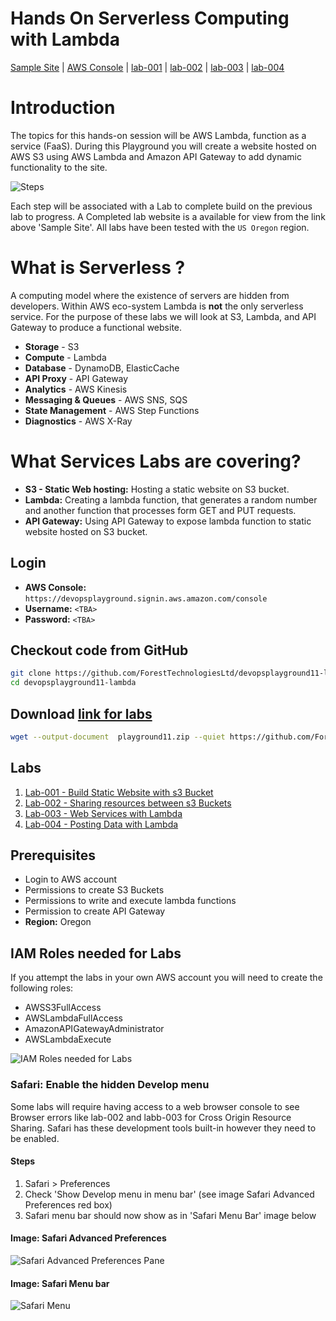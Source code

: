 # Hands On Serverless Computing with Lambda

[Sample Site](http://meetup.playground11.s3-website-us-west-2.amazonaws.com) | [AWS Console](https://devopsplayground.signin.aws.amazon.com/console) | [lab-001](doc/lab-001.md) | [lab-002](doc/lab-002.md) | [lab-003](doc/lab-003.md) | [lab-004](doc/lab-004.md)

# Introduction

The topics for this hands-on session will be AWS Lambda, function as a service (FaaS). During this Playground you will create a website hosted on AWS S3 using AWS Lambda and Amazon API Gateway to add dynamic functionality to the site.

![Steps](https://raw.githubusercontent.com/ForestTechnologiesLtd/devopsplayground11-lambda/master/diagrams/pg11-intro-steps.png)

Each step will be associated with a Lab to complete build on the previous lab to progress. A Completed lab website is a available for view from the link above 'Sample Site'. All labs have been tested with the `US Oregon` region.

# What is Serverless ?

A computing model where the existence of servers are hidden from developers. Within AWS eco-system Lambda is __not__ the only serverless service. For the purpose of these labs we will look at S3, Lambda, and API Gateway to produce a functional website.

- __Storage__ - S3
- __Compute__ - Lambda
- __Database__ - DynamoDB, ElasticCache
- __API Proxy__ - API Gateway
- __Analytics__ - AWS Kinesis
- __Messaging & Queues__ - AWS SNS, SQS
- __State Management__ - AWS Step Functions
- __Diagnostics__ - AWS X-Ray

# What Services Labs are covering?

- __S3 - Static Web hosting:__ Hosting a static website on S3 bucket.
- __Lambda:__ Creating a lambda function, that generates a random number and another function that processes form GET and PUT requests.
- __API Gateway:__ Using API Gateway to expose lambda function to static website hosted on S3 bucket.


## Login

- __AWS Console:__ `https://devopsplayground.signin.aws.amazon.com/console`
- __Username:__ `<TBA>`
- __Password:__ `<TBA>`

## Checkout code from GitHub

```bash
git clone https://github.com/ForestTechnologiesLtd/devopsplayground11-lambda.git
cd devopsplayground11-lambda
```

## Download [link for labs](https://github.com/ForestTechnologiesLtd/devopsplayground11-lambda/archive/master.zip)

```bash
wget --output-document  playground11.zip --quiet https://github.com/ForestTechnologiesLtd/devopsplayground11-lambda/archive/master.zip
```


## Labs

1. [Lab-001 - Build Static Website with s3 Bucket](doc/lab-001.md)
1. [Lab-002 - Sharing resources between s3 Buckets](doc/lab-002.md)
1. [Lab-003 - Web Services with Lambda](doc/lab-003.md)
1. [Lab-004 - Posting Data with Lambda](doc/lab-004.md)


## Prerequisites
- Login to AWS account
- Permissions to create S3 Buckets
- Permissions to write and execute lambda functions
- Permission to create API Gateway
- __Region:__ Oregon


## IAM Roles needed for Labs

If you attempt the labs in your own AWS account you will need to create the following roles:

- AWSS3FullAccess
- AWSLambdaFullAccess
- AmazonAPIGatewayAdministrator
- AWSLambdaExecute

![IAM Roles needed for Labs](https://raw.githubusercontent.com/ForestTechnologiesLtd/devopsplayground11-lambda/master/diagrams/pg11-iam-roles.png)

###  Safari: Enable the hidden Develop menu

Some labs will require having access to a web browser console to see Browser errors like lab-002 and labb-003 for Cross Origin Resource Sharing. Safari has these development tools built-in however they need to be enabled.

#### Steps
1. Safari > Preferences
1. Check 'Show Develop menu in menu bar' (see image Safari Advanced Preferences red box)
1. Safari menu bar should now show as in 'Safari Menu Bar' image below

#### Image: Safari Advanced Preferences
![Safari Advanced Preferences Pane](https://raw.githubusercontent.com/ForestTechnologiesLtd/devopsplayground11-lambda/master/diagrams/safari_adv_pane.png)

#### Image: Safari Menu bar
![Safari Menu](https://raw.githubusercontent.com/ForestTechnologiesLtd/devopsplayground11-lambda/master/diagrams/safari_menu.png)
